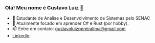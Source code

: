 ### Olá! Meu nome é Gustavo Luiz 👋

<!--
**gustavoluizlima/gustavoluizlima** is a ✨ _special_ ✨ repository because its `README.md` (this file) appears on your GitHub profile.

Here are some ideas to get you started:
-->

- 🔭 Estudante de Análise e Desenvolvimento de Sistemas pelo SENAC
- 🌱 Atualmente focado em aprender C# e Rust (por hobby).
- 📫 Entre em contato: gustavoluizpereiralima@gmail.com
- [LinkedIn](https://www.linkedin.com/in/gustavoluizlima/).
